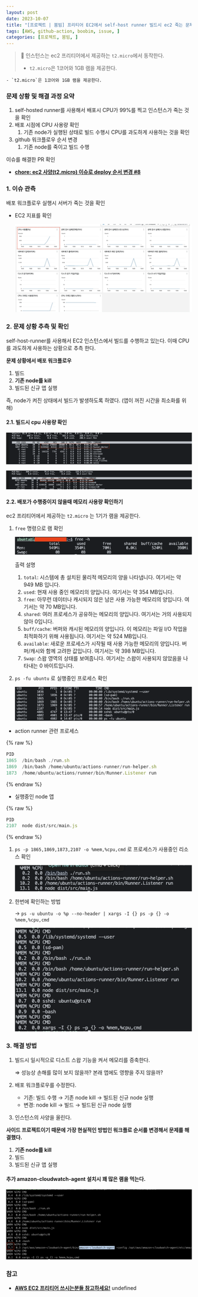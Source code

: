 ```yaml
---
layout: post
date: 2023-10-07
title: "[프로젝트 | 붐빔] 프리티어 EC2에서 self-host runner 빌드시 ec2 죽는 문제"
tags: [AWS, github-action, boobim, issue, ]
categories: [프로젝트, 붐빔, ]
---
```



> 📌 인스턴스는 ec2 프리티어에서 제공하는 `t2.micro`에서 동작한다.   
> - `t2.micro`은 1코어와 1GB 램을 제공한다.

	- `t2.micro`은 1코어와 1GB 램을 제공한다.


### 문제 상황 및 해결 과정 요약

1. self-hosted runner를 사용해서 배포시 CPU가 99%를 찍고 인스턴스가 죽는 것을 확인
2. 배포 시점에 CPU 사용량 확인
	1. 기존 node가 실행된 상태로 빌드 수행시 CPU를 과도하게 사용하는 것을 확인
3. github 워크플로우 순서 변경
	1. 기존 node를 죽이고 빌드 수행

이슈를 해결한 PR 확인 

- [**chore: ec2 사양(t2.micro) 이슈로 deploy 순서 변경 #8**](https://github.com/2023vworks/boombim-be/pull/8)


### 1. 이슈 관측


배포 워크플로우 실행시 서버가 죽는 것을 확인

- EC2 지표를 확인

	![0](/assets/img/2023-10-07-프로젝트--붐빔-프리티어-EC2에서-self-host-runner-빌드시-ec2-죽는-문제.md/0.png)



### 2. 문제 상황 추측 및 확인 


self-host-runner를 사용해서 EC2 인스턴스에서 빌드를 수행하고 있는다. 이때 CPU를 과도하게 사용하는 상황으로 추측 한다.


**문제 상황에서 배포 워크플로우**

1. 빌드
2. **기존 node를 kill**
3. 빌드된 신규 앱 실행

즉, node가 켜진 상태에서 빌드가 발생하도록 하였다. (앱이 꺼진 시간을 최소화를 위해)



#### 2.1. 빌드시 cpu 사용량 확인


![1](/assets/img/2023-10-07-프로젝트--붐빔-프리티어-EC2에서-self-host-runner-빌드시-ec2-죽는-문제.md/1.png)


![2](/assets/img/2023-10-07-프로젝트--붐빔-프리티어-EC2에서-self-host-runner-빌드시-ec2-죽는-문제.md/2.png)



#### 2.2. 배포가 수행중이지 않을때 메모리 사용량 확인하기


ec2 프리티어에서 제공하는 `t2.micro` 는 1기가 램을 제공한다.

1. `free` 명령으로 램 확인

	![3](/assets/img/2023-10-07-프로젝트--붐빔-프리티어-EC2에서-self-host-runner-빌드시-ec2-죽는-문제.md/3.png)


	출력 설명

	1. `total`: 시스템에 총 설치된 물리적 메모리의 양을 나타냅니다. 여기서는 약 949 MB 입니다.
	2. `used`: 현재 사용 중인 메모리의 양입니다. 여기서는 약 354 MB입니다.
	3. `free`: 아무런 데이터나 캐시되지 않은 남은 사용 가능한 메모리의 양입니다. 
	여기서는 약 70 MB입니다.
	4. `shared`: 여러 프로세스가 공유하는 메모리의 양입니다. 여기서는 거의 사용되지 않아 0입니다.
	5. `buff/cache`: 버퍼와 캐시된 메모리의 양입니다. 
	이 메모리는 파일 I/O 작업을 최적화하기 위해 사용됩니다. 여기서는 약 524 MB입니다.
	6. `available`: 새로운 프로세스가 시작될 때 사용 가능한 메모리의 양입니다. 버퍼/캐시와 함께 고려한 값입니다. 여기서는 약 398 MB입니다.
	7. `Swap`: 스왑 영역의 상태를 보여줍니다. 여기서는 스왑이 사용되지 않았음을 나타내는 0 바이트입니다.
1. `ps -fu ubuntu` 로 실행중인 프로세스 확인

	![4](/assets/img/2023-10-07-프로젝트--붐빔-프리티어-EC2에서-self-host-runner-빌드시-ec2-죽는-문제.md/4.png)

- action runner 관련 프로세스


{% raw %}
```typescript
PID
1865  /bin/bash ./run.sh
1869  /bin/bash /home/ubuntu/actions-runner/run-helper.sh
1873  /home/ubuntu/actions/runner/bin/Runner.Listener run
```
{% endraw %}


- 실행중인 node 앱


{% raw %}
```typescript
PID
2107  node dist/src/main.js
```
{% endraw %}


1. `ps -p 1865,1869,1873,2107 -o %mem,%cpu,cmd` 로 프로세스가 사용중인 리소스 확인

	![5](/assets/img/2023-10-07-프로젝트--붐빔-프리티어-EC2에서-self-host-runner-빌드시-ec2-죽는-문제.md/5.png)

1. 한번에 확인하는 방법

	→ `ps -u ubuntu -o %p --no-header | xargs -I {} ps -p {} -o %mem,%cpu,cmd`


	![6](/assets/img/2023-10-07-프로젝트--붐빔-프리티어-EC2에서-self-host-runner-빌드시-ec2-죽는-문제.md/6.png)



### 3. 해결 방법

1. 빌드시 일시적으로 디스트 스왑 기능을 켜서 메모리를 증축한다.

	⇒ 성능상 손해를 많이 보지 않을까?  본래 앱에도 영향을 주지 않을까?

2. 배포 워크플로우를 수정한다.
	- 기존: 빌드 수행 → 기존 node kill → 빌드된 신규 node 실행
	- 변경: node kill → 빌드 → 빌드된 신규 node 실행
3. 인스턴스의 사양을 올린다.

**사이드 프로젝트이기 때문에 가장 현실적인 방법인 워크플로 순서를 변경해서 문제를 해결했다.**

1. **기존 node를 kill**
2. 빌드
3. 빌드된 신규 앱 실행


#### 추가 amazon-cloudwatch-agent 설치시 꽤 많은 램을 먹는다.


![7](/assets/img/2023-10-07-프로젝트--붐빔-프리티어-EC2에서-self-host-runner-빌드시-ec2-죽는-문제.md/7.png)



### 참고 

- [**AWS EC2 프리티어 쓰시는분들 참고하세요!**](https://docs.aws.amazon.com/ko_kr/redshift/latest/dg/ST_MakeEnvelope-function.html)
undefined